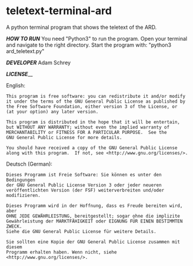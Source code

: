 # teletext-terminal-ard
A python terminal program that shows the teletext of the ARD.

_______________________HOW TO RUN_______________________
You need "Python3" to run the program.
Open your terminal and navigate to the right directory.
Start the program with: "python3 ard_teletext.py"

_______________________DEVELOPER_______________________
Adam Schrey

_______________________LICENSE_________________________

English:

    This program is free software: you can redistribute it and/or modify
    it under the terms of the GNU General Public License as published by
    the Free Software Foundation, either version 3 of the License, or
    (at your option) any later version.

    This program is distributed in the hope that it will be entertain,
    but WITHOUT ANY WARRANTY; without even the implied warranty of
    MERCHANTABILITY or FITNESS FOR A PARTICULAR PURPOSE.  See the
    GNU General Public License for more details.

    You should have received a copy of the GNU General Public License
    along with this program.  If not, see <http://www.gnu.org/licenses/>.

Deutsch (German):

    Dieses Programm ist Freie Software: Sie können es unter den Bedingungen
    der GNU General Public License Version 3 oder jeder neueren
    veröffentlichten Version (der FSF) weiterverbreiten und/oder modifizieren.

    Dieses Programm wird in der Hoffnung, dass es Freude bereiten wird, aber
    OHNE JEDE GEWÄHRLEISTUNG, bereitgestellt; sogar ohne die implizite
    Gewährleistung der MARKTFÄHIGKEIT oder EIGNUNG FÜR EINEN BESTIMMTEN ZWECK.
    Siehe die GNU General Public License für weitere Details.

    Sie sollten eine Kopie der GNU General Public License zusammen mit diesem
    Programm erhalten haben. Wenn nicht, siehe <http://www.gnu.org/licenses/>.
